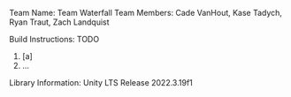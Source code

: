 Team Name: Team Waterfall
Team Members: Cade VanHout, Kase Tadych, Ryan Traut, Zach Landquist

Build Instructions: TODO
1. [a]
2. ...

Library Information:
Unity LTS Release 2022.3.19f1
